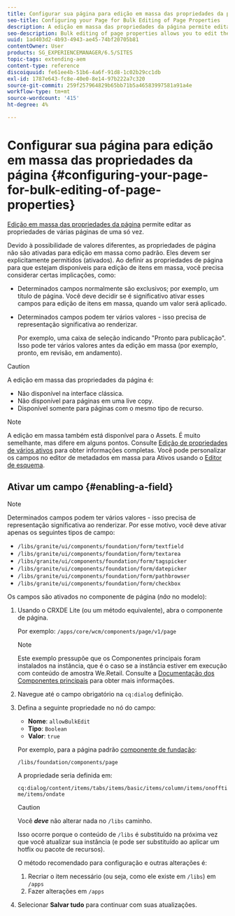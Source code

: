 ```yaml
---
title: Configurar sua página para edição em massa das propriedades da página
seo-title: Configuring your Page for Bulk Editing of Page Properties
description: A edição em massa das propriedades da página permite editar as propriedades de várias páginas de uma só vez
seo-description: Bulk editing of page properties allows you to edit the properties of multiple pages at once
uuid: 1ad403d2-4b93-4943-ae45-74bf20705b81
contentOwner: User
products: SG_EXPERIENCEMANAGER/6.5/SITES
topic-tags: extending-aem
content-type: reference
discoiquuid: fe61ee4b-51b6-4a6f-91d8-1c02b29cc1db
exl-id: 1787e643-fc8e-40e0-8e14-97b222a7c320
source-git-commit: 259f257964829b65bb71b5a46583997581a91a4e
workflow-type: tm+mt
source-wordcount: '415'
ht-degree: 4%

---
```


# Configurar sua página para edição em massa das propriedades da página {#configuring-your-page-for-bulk-editing-of-page-properties}

[Edição em massa das propriedades da página](/help/sites-authoring/editing-page-properties.md#from-the-sites-console-multiple-pages) permite editar as propriedades de várias páginas de uma só vez.

Devido à possibilidade de valores diferentes, as propriedades de página não são ativadas para edição em massa como padrão. Eles devem ser explicitamente permitidos (ativados). Ao definir as propriedades de página para que estejam disponíveis para edição de itens em massa, você precisa considerar certas implicações, como:

* Determinados campos normalmente são exclusivos; por exemplo, um título de página. Você deve decidir se é significativo ativar esses campos para edição de itens em massa, quando um valor será aplicado.
* Determinados campos podem ter vários valores - isso precisa de representação significativa ao renderizar.

  Por exemplo, uma caixa de seleção indicando &quot;Pronto para publicação&quot;. Isso pode ter vários valores antes da edição em massa (por exemplo, pronto, em revisão, em andamento).

>[!CAUTION]
>
>A edição em massa das propriedades da página é:
>
>* Não disponível na interface clássica.
>* Não disponível para páginas em uma live copy.
>* Disponível somente para páginas com o mesmo tipo de recurso.
>

>[!NOTE]
>
>A edição em massa também está disponível para o Assets. É muito semelhante, mas difere em alguns pontos. Consulte [Edição de propriedades de vários ativos](/help/assets/metadata.md) para obter informações completas. Você pode personalizar os campos no editor de metadados em massa para Ativos usando o [Editor de esquema](/help/assets/metadata-schemas.md).

## Ativar um campo {#enabling-a-field}

>[!NOTE]
>
>Determinados campos podem ter vários valores - isso precisa de representação significativa ao renderizar. Por esse motivo, você deve ativar apenas os seguintes tipos de campo:
>
>* `/libs/granite/ui/components/foundation/form/textfield`
>* `/libs/granite/ui/components/foundation/form/textarea`
>* `/libs/granite/ui/components/foundation/form/tagspicker`
>* `/libs/granite/ui/components/foundation/form/datepicker`
>* `/libs/granite/ui/components/foundation/form/pathbrowser`
>* `/libs/granite/ui/components/foundation/form/checkbox`
>

Os campos são ativados no componente de página (*não* no modelo):

1. Usando o CRXDE Lite (ou um método equivalente), abra o componente de página.

   Por exemplo: `/apps/core/wcm/components/page/v1/page`

   >[!NOTE]
   >
   >Este exemplo pressupõe que os Componentes principais foram instalados na instância, que é o caso se a instância estiver em execução com conteúdo de amostra We.Retail. Consulte a [Documentação dos Componentes principais](https://experienceleague.adobe.com/docs/experience-manager-core-components/using/introduction.html?lang=pt-BR) para obter mais informações.

1. Navegue até o campo obrigatório na `cq:dialog` definição.
1. Defina a seguinte propriedade no nó do campo:

   * **Nome**: `allowBulkEdit`
   * **Tipo**: `Boolean`
   * **Valor**: `true`

   Por exemplo, para a página padrão [componente de fundação](/help/sites-authoring/default-components-foundation.md):

   `/libs/foundation/components/page`

   A propriedade seria definida em:

   `cq:dialog/content/items/tabs/items/basic/items/column/items/onofftime/items/ondate`

   >[!CAUTION]
   >
   >Você ***deve*** não alterar nada no `/libs` caminho.
   >
   >Isso ocorre porque o conteúdo de `/libs` é substituído na próxima vez que você atualizar sua instância (e pode ser substituído ao aplicar um hotfix ou pacote de recursos).
   >
   >O método recomendado para configuração e outras alterações é:
   >
   >    1. Recriar o item necessário (ou seja, como ele existe em `/libs`) em `/apps`
   >    1. Fazer alterações em `/apps`

1. Selecionar **Salvar tudo** para continuar com suas atualizações.
